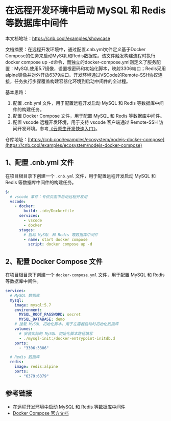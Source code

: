 # 在远程开发环境中启动 MySQL 和 Redis 等数据库中间件

本文档地址：https://cnb.cool/examples/showcase

文档摘要：在远程开发环境中，通过配置.cnb.yml文件定义基于Docker Compose的任务来启动MySQL和Redis数据库。该文件触发构建流程时执行docker compose up -d命令，而独立的docker-compose.yml则定义了服务配置：MySQL使用5.7镜像，设置根密码和初始化脚本，映射3306端口；Redis采用alpine镜像并对外开放6379端口。开发环境通过VSCode的Remote-SSH协议连接，任务执行步骤覆盖构建容器化环境到启动中间件的全过程。

基本思路：
1. 配置 .cnb.yml 文件，用于配置远程开发启动 MySQL 和 Redis 等数据库中间件的构建任务。
2. 配置 Docker Compose 文件，用于配置 MySQL 和 Redis 等数据库中间件。
3. 配置 vscode 远程开发环境，用于支持 vscode 客户端通过 Remote-SSH 访问开发环境。参考[《云原生开发快速入门》](https://docs.cnb.cool/zh/vscode/quick-start.html)。

仓库地址：[https://cnb.cool/examples/ecosystem/nodejs-docker-compose](https://cnb.cool/examples/ecosystem/nodejs-docker-compose)

## 1、配置 .cnb.yml 文件

在项目根目录下创建一个 `.cnb.yml` 文件，用于配置远程开发启动 MySQL 和 Redis 等数据库中间件的构建任务。

```yaml
$:
  # vscode 事件：专供页面中启动远程开发用
  vscode:
    - docker:
        build: .ide/Dockerfile
      services:
        - vscode
        - docker
      stages:
        # 启动 MySQL 和 Redis 等数据库中间件
        - name: start docker compose
          script: docker compose up -d
```

## 2、配置 Docker Compose 文件

在项目根目录下创建一个 `docker-compose.yml` 文件，用于配置 MySQL 和 Redis 等数据库中间件。

```yaml
services:
  # MySQL 数据库
  mysql:
    image: mysql:5.7
    environment:
      MYSQL_ROOT_PASSWORD: secret
      MYSQL_DATABASE: demo
    # 挂载 MySQL 初始化脚本，用于在容器启动时初始化数据库
    volumes:
      # 安装实际的 MySQL 初始化脚本路径填写
      - ./mysql-init:/docker-entrypoint-initdb.d
    ports:
      - "3306:3306"

  # Redis 数据库
  redis:
    image: redis:alpine
    ports:
      - "6379:6379"
```


## 参考链接

- [在远程开发环境中启动 MySQL 和 Redis 等数据库中间件](https://cnb.cool/examples/ecosystem/nodejs-docker-compose)
- [Docker Compose 官方文档](https://docs.docker.com/compose/)